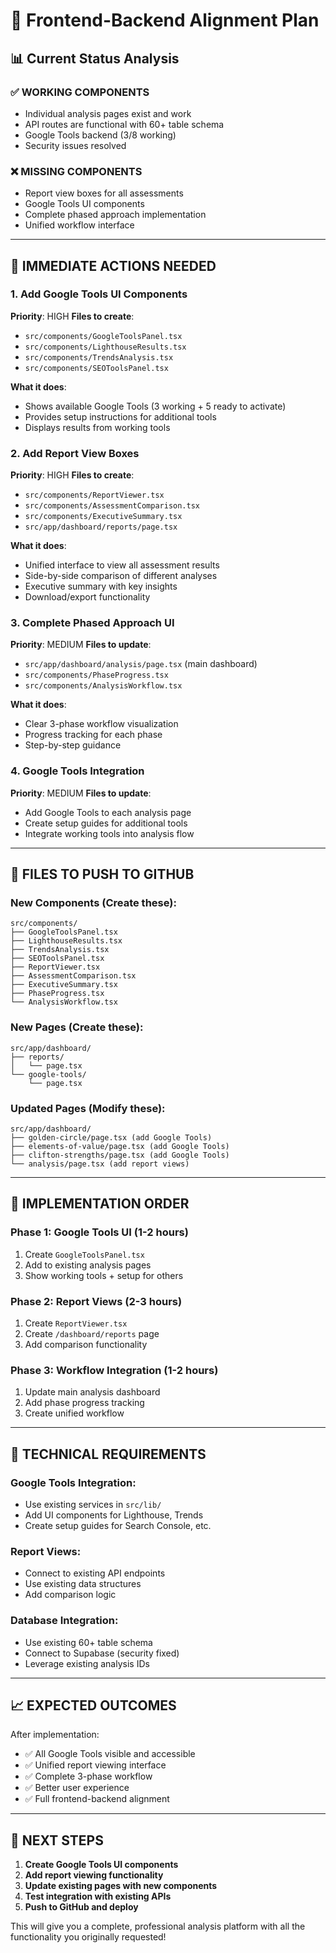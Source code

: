 # 🎯 Frontend-Backend Alignment Plan

## 📊 Current Status Analysis

### ✅ **WORKING COMPONENTS**
- Individual analysis pages exist and work
- API routes are functional with 60+ table schema
- Google Tools backend (3/8 working)
- Security issues resolved

### ❌ **MISSING COMPONENTS**
- Report view boxes for all assessments
- Google Tools UI components
- Complete phased approach implementation
- Unified workflow interface

---

## 🚀 **IMMEDIATE ACTIONS NEEDED**

### 1. **Add Google Tools UI Components**
**Priority**: HIGH
**Files to create**:
- `src/components/GoogleToolsPanel.tsx`
- `src/components/LighthouseResults.tsx`
- `src/components/TrendsAnalysis.tsx`
- `src/components/SEOToolsPanel.tsx`

**What it does**:
- Shows available Google Tools (3 working + 5 ready to activate)
- Provides setup instructions for additional tools
- Displays results from working tools

### 2. **Add Report View Boxes**
**Priority**: HIGH
**Files to create**:
- `src/components/ReportViewer.tsx`
- `src/components/AssessmentComparison.tsx`
- `src/components/ExecutiveSummary.tsx`
- `src/app/dashboard/reports/page.tsx`

**What it does**:
- Unified interface to view all assessment results
- Side-by-side comparison of different analyses
- Executive summary with key insights
- Download/export functionality

### 3. **Complete Phased Approach UI**
**Priority**: MEDIUM
**Files to update**:
- `src/app/dashboard/analysis/page.tsx` (main dashboard)
- `src/components/PhaseProgress.tsx`
- `src/components/AnalysisWorkflow.tsx`

**What it does**:
- Clear 3-phase workflow visualization
- Progress tracking for each phase
- Step-by-step guidance

### 4. **Google Tools Integration**
**Priority**: MEDIUM
**Files to update**:
- Add Google Tools to each analysis page
- Create setup guides for additional tools
- Integrate working tools into analysis flow

---

## 📁 **FILES TO PUSH TO GITHUB**

### **New Components** (Create these):
```
src/components/
├── GoogleToolsPanel.tsx
├── LighthouseResults.tsx
├── TrendsAnalysis.tsx
├── SEOToolsPanel.tsx
├── ReportViewer.tsx
├── AssessmentComparison.tsx
├── ExecutiveSummary.tsx
├── PhaseProgress.tsx
└── AnalysisWorkflow.tsx
```

### **New Pages** (Create these):
```
src/app/dashboard/
├── reports/
│   └── page.tsx
└── google-tools/
    └── page.tsx
```

### **Updated Pages** (Modify these):
```
src/app/dashboard/
├── golden-circle/page.tsx (add Google Tools)
├── elements-of-value/page.tsx (add Google Tools)
├── clifton-strengths/page.tsx (add Google Tools)
└── analysis/page.tsx (add report views)
```

---

## 🎯 **IMPLEMENTATION ORDER**

### **Phase 1: Google Tools UI** (1-2 hours)
1. Create `GoogleToolsPanel.tsx`
2. Add to existing analysis pages
3. Show working tools + setup for others

### **Phase 2: Report Views** (2-3 hours)
1. Create `ReportViewer.tsx`
2. Create `/dashboard/reports` page
3. Add comparison functionality

### **Phase 3: Workflow Integration** (1-2 hours)
1. Update main analysis dashboard
2. Add phase progress tracking
3. Create unified workflow

---

## 🔧 **TECHNICAL REQUIREMENTS**

### **Google Tools Integration**:
- Use existing services in `src/lib/`
- Add UI components for Lighthouse, Trends
- Create setup guides for Search Console, etc.

### **Report Views**:
- Connect to existing API endpoints
- Use existing data structures
- Add comparison logic

### **Database Integration**:
- Use existing 60+ table schema
- Connect to Supabase (security fixed)
- Leverage existing analysis IDs

---

## 📈 **EXPECTED OUTCOMES**

After implementation:
- ✅ All Google Tools visible and accessible
- ✅ Unified report viewing interface
- ✅ Complete 3-phase workflow
- ✅ Better user experience
- ✅ Full frontend-backend alignment

---

## 🚀 **NEXT STEPS**

1. **Create Google Tools UI components**
2. **Add report viewing functionality**
3. **Update existing pages with new components**
4. **Test integration with existing APIs**
5. **Push to GitHub and deploy**

This will give you a complete, professional analysis platform with all the functionality you originally requested!
